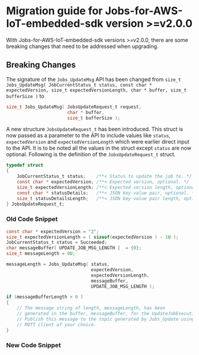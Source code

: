 # Migration guide for Jobs-for-AWS-IoT-embedded-sdk version >=v2.0.0

With Jobs-for-AWS-IoT-embedded-sdk versions >=v2.0.0, there are some breaking changes that need to be addressed when upgrading.

## Breaking Changes

The signature of the `Jobs_UpdateMsg` API has been changed from `size_t Jobs_UpdateMsg( JobCurrentStatus_t status, const char * expectedVersion, size_t expectedVersionLength, char * buffer, size_t bufferSize )` to
```c
size_t Jobs_UpdateMsg( JobsUpdateRequest_t request,
                       char * buffer,
                       size_t bufferSize );
```
A new structure `JobsUpdateRequest_t` has been introduced. This struct is now passed as a parameter to the API to include values like `status`, `expectedVersion` and `expectedVersionLength` which were earlier direct input to the API. It is to be noted all the values in the struct except `status` are now optional. Following is the definition of the `JobsUpdateRequest_t` struct.
```c
typedef struct
{
    JobCurrentStatus_t status;    /**< Status to update the job to. */
    const char * expectedVersion; /**< Expected version, optional. */
    size_t expectedVersionLength; /**< Expected version length, optional. */
    const char * statusDetails;   /**< JSON key-value pair, optional. */
    size_t statusDetailsLength;   /**< JSON key-value pair length, optional. */
} JobsUpdateRequest_t;
```
### Old Code Snippet
```c
const char * expectedVersion = "2";
size_t expectedVersionLength = ( sizeof(expectedVersion ) - 1U );
JobCurrentStatus_t status = Succeeded;
char messageBuffer[ UPDATE_JOB_MSG_LENGTH ]  = {0};
size_t messageLength = 0U;

messageLength = Jobs_UpdateMsg( status,
                                expectedVersion,
                                expectedVersionLength,
                                messageBuffer,
                                UPDATE_JOB_MSG_LENGTH );

if (messageBufferLength > 0 )
{
    // The message string of length, messageLength, has been
    // generated in the buffer, messageBuffer, for the UpdateJobExecution API
    // Publish this message to the topic generated by Jobs_Update using an
    // MQTT client of your choice.
}
 ```

### New Code Snippet